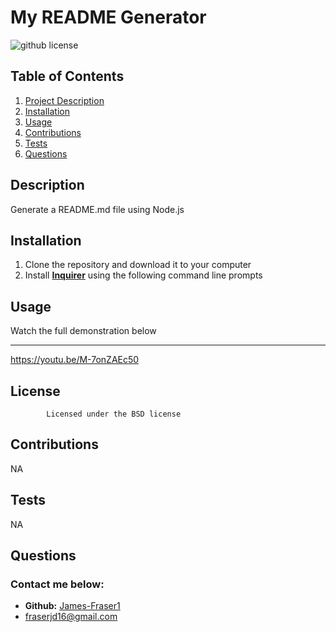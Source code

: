 
# **My README Generator**

![github license](https://img.shields.io/badge/license-BSD-blueviolet.svg)

## **Table of Contents**
1. [Project Description](#description)
2. [Installation](#installation)
3. [Usage](#usage)
4. [Contributions](#contributions)
5. [Tests](#tests)
6. [Questions](#questions)

## **Description**
Generate a README.md file using Node.js

## **Installation**
1. Clone the repository and download it to your computer
2. Install **[Inquirer](https://www.npmjs.com/package/inquirer)** using the following command line prompts


## **Usage**
Watch the full demonstration below
__________________________________
<https://youtu.be/M-7onZAEc50>

## License
            Licensed under the BSD license

## **Contributions**
NA

## **Tests**
NA

## **Questions**
### Contact me below:
* **Github:** [James-Fraser1](https://github.com/James-Fraser1)
* fraserjd16@gmail.com
    

